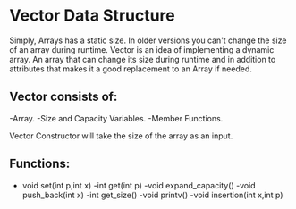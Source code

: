 # Vector Data Structure

Simply, Arrays has a static size. In older versions you can't change the size of an array during runtime. Vector is an idea of implementing a dynamic array. An array that can change its size during runtime and in addition to attributes that makes it a good replacement to an Array if needed.

## Vector consists of:
-Array.
-Size and Capacity Variables.
-Member Functions.

Vector Constructor will take the size of the array as an input.

## Functions:
- void set(int p,int x)
-int get(int p)
-void expand_capacity()
-void push_back(int x)
-int get_size()
-void printv()
-void insertion(int x,int p)

